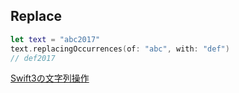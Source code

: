 ## Replace

```swift
let text = "abc2017"
text.replacingOccurrences(of: "abc", with: "def")
// def2017
```

[Swift3の文字列操作](https://qiita.com/petrov826/items/0d21cbf9a11eccaa8bed)
